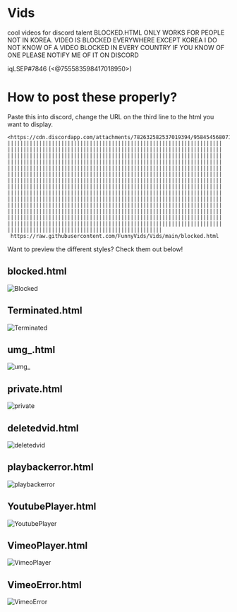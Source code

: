 # Vids
cool videos for discord talent
BLOCKED.HTML ONLY WORKS FOR PEOPLE NOT IN KOREA. VIDEO IS BLOCKED EVERYWHERE EXCEPT KOREA I DO NOT KNOW OF A VIDEO BLOCKED IN EVERY COUNTRY IF YOU KNOW OF ONE PLEASE NOTIFY ME OF IT ON DISCORD 

iqLSEP#7846
(<@755583598417018950>)


# How to post these properly?

Paste this into discord, change the URL on the third line to the html you want to display.
```
<https://cdn.discordapp.com/attachments/782632582537019394/958454568071606412/Troller.mp4>||​||||​||||​||||​||||​||||​||||​||||​||||​||||​||||​||||​||||​||||​||||​||||​||||​||||​||||​||||​||||​||||​||||​||||​||||​||||​||||​||||​||||​||||​||||​||||​||||​||||​||||​||||​||||​||||​||||​||||​||||​||||​||||​||||​||||​||||​||||​||||​||||​||||​||||​||||​||||​||||​||||​||||​||||​||||​||||​||||​||||​||||​||||​||||​||||​||||​||||​||||​||||​||||​||||​||||​||||​||||​||||​||||​||||​||||​||||​||||​||||​||||​||||​||||​||||​||||​||||​||||​||||​||||​||||​||||​||||​||||​||||​||||​||||​||||​||||​||||​||||​||||​||||​||||​||||​||||​||||​||||​||||​||||​||||​||||​||||​||||​||||​||||​||||​||||​||||​||||​||||​||||​||||​||||​||||​||||​||||​||||​||||​||||​||||​||||​||||​||||​||||​||||​||||​||||​||||​||||​||||​||||​||||​||||​||||​||||​||||​||||​||||​||||​||||​||||​||||​||||​||||​||||​||||​||||​||||​||||​||||​||||​||||​||||​||||​||||​||||​||||​||||​||||​||||​||||​||||​||||​||||​||||​||||​||||​||||​||||​||||​||||​||||​||||​||||​||||​||||​||||​||||​||||​||||​||||​||||​||||​||||​||||​||||​||||​||||​||||​||||​||||​||||​||||​||||​||||​||||​||||​||||​||||​||||​||||​||||​||||​||||​||||​||||​||||​||||​||||​||||​||||​||||​||||​||||​||||​||||​||||​||||​||||​||||​||||​||||​||||​||||​||||​||||​||||​||||​||||​||||​||||​||||​||||​||||​||||​||||​||||​||||​||||​|||||
 https://raw.githubusercontent.com/FunnyVids/Vids/main/blocked.html
```

Want to preview the different styles?
Check them out below!

## blocked.html
![Blocked](https://media.discordapp.net/attachments/782632582537019395/958529708008558644/unknown.png)
## Terminated.html
![Terminated](https://cdn.discordapp.com/attachments/782632582537019394/958537501960699915/unknown.png)
## umg_.html
![umg_](https://cdn.discordapp.com/attachments/782632582537019395/958530092680765450/unknown.png)
## private.html
![private](https://cdn.discordapp.com/attachments/782632582537019394/958530660660834324/unknown.png)
## deletedvid.html
![deletedvid](https://cdn.discordapp.com/attachments/782632582537019394/958531380504043550/unknown.png)
## playbackerror.html
![playbackerror](https://cdn.discordapp.com/attachments/782632582537019394/958532136728657920/unknown.png)
## YoutubePlayer.html
![YoutubePlayer](https://cdn.discordapp.com/attachments/782632582537019394/958540643452457052/unknown.png)
## VimeoPlayer.html
![VimeoPlayer](https://media.discordapp.net/attachments/782632582537019394/958535948067549244/unknown.png)
## VimeoError.html
![VimeoError](https://cdn.discordapp.com/attachments/782632582537019394/958536164267155536/unknown.png)
